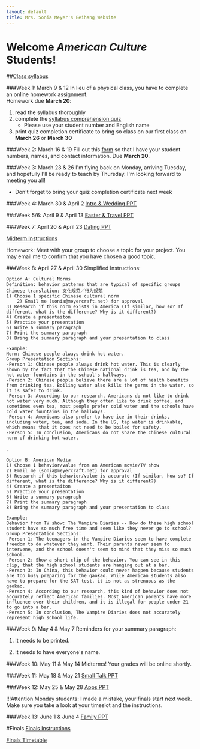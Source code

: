```yaml
---
layout: default
title: Mrs. Sonia Meyer's Beihang Website
---
```

# Welcome *American Culture* Students!

##[Class syllabus](http://sonia-beihang-website-resources.s3.amazonaws.com/Graduate%20Culture%20Spring%202015%20Syllabus.pdf)

###Week 1: March 9 & 12
In lieu of a physical class, you have to complete an online homework assignment.		
Homework due **March 20**:

1. read the syllabus thoroughly	
2. complete the [syllabus comprehension quiz](https://www.proprofs.com/quiz-school/story.php?title=american-culture-syllabus-comprehension-quiz)
	* Please use your student number and English name
3. print quiz completion certificate to bring so class on our first class on **March 26** or **March 30**

###Week 2: March 16 & 19
Fill out this [form](http://sonia.meyercraft.net/form/form.html) so that I have your student numbers, names, and contact information. Due **March 20**.

###Week 3: March 23 & 26
I'm flying back on Monday, arriving Tuesday, and hopefully I'll be ready to teach by Thursday. I'm looking forward to meeting you all!	
- Don't forget to bring your quiz completion certificate next week

###Week 4: March 30 & April 2
[Intro & Wedding PPT](http://sonia-beihang-website-resources.s3.amazonaws.com/W4-Intro-Wedding.pdf)

###Week 5/6: April 9 & April 13
[Easter & Travel PPT](http://sonia-beihang-website-resources.s3.amazonaws.com/W5-OE-easter-travel.pdf)

###Week 7: April 20 & April 23
[Dating PPT](http://sonia-beihang-website-resources.s3.amazonaws.com/W7-Dating.pdf)

[Midterm Instructions](http://sonia-beihang-website-resources.s3.amazonaws.com/Midterm%20Project.pdf)

Homework: Meet with your group to choose a topic for your project. You may email me to confirm that you have chosen a good topic.

###Week 8: April 27 & April 30
Simplified Instructions:

	Option A: Cultural Norms
	Definition: behavior patterns that are typical of specific groups
	Chinese translation: 文化规范／行为规范
	1) Choose 1 specific Chinese cultural norm
		2) Email me (sonia@meyercraft.net) for approval
	3) Research if this norm exists in America (If similar, how so? If different, what is the difference? Why is it different?)
	4) Create a presentaiton
	5) Practice your presentation
	6) Write a summary paragraph
	7) Print the summary paragraph
	8) Bring the summary paragraph and your presentation to class
	
	Example:
	Norm: Chinese people always drink hot water.
	Group Presentation Sections:
	-Person 1: Chinese people always drink hot water. This is clearly shown by the fact that the Chinese national drink is tea, and by the hot water fountains in the school's hallways.
	-Person 2: Chinese people believe there are a lot of health benefits from drinking tea. Boiling water also kills the germs in the water, so it is safer to drink.
	-Person 3: According to our research, Americans do not like to drink hot water very much. Although they often like to drink coffee, and sometimes even tea, most people prefer cold water and the schools have cold water fountains in the hallways.
	-Person 4: Americans also prefer to have ice in their drinks, including water, tea, and soda. In the US, tap water is drinkable, which means that it does not need to be boiled for safety. 
	-Person 5: In conclusion, Americans do not share the Chinese cultural norm of drinking hot water.
	
	
.
	
	Option B: American Media
	1) Choose 1 behavior/value from an American movie/TV show
	2) Email me (sonia@meyercraft.net) for approval
	3) Research if this behavior/value is accurate (If similar, how so? If different, what is the difference? Why is it different?)
	4) Create a presentaiton
	5) Practice your presentation
	6) Write a summary paragraph
	7) Print the summary paragraph
	8) Bring the summary paragraph and your presentation to class
	
	Example:
	Behavior from TV show: The Vampire Diaries -- How do these high school student have so much free time and seem like they never go to school?
	Group Presentation Sections:
	-Person 1: The teenagers in the Vampire Diaries seem to have complete freedom to do whatever they want. Their parents never seem to intervene, and the school doesn't seem to mind that they miss so much school.
	-Person 2: Show a short clip of the behavior. You can see in this clip, that the high school students are hanging out at a bar. 
	-Person 3: In China, this behavior could never happen because students are too busy preparing for the gaokao. While American students also have to prepare for the SAT test, it is not as strenuous as the gaokao. 
	-Person 4: According to our research, this kind of behavior does not accurately reflect American families. Most American parents have more influence over their children, and it is illegal for people under 21 to go into a bar.  
	-Person 5: In conclusion, The Vampire Diaries does not accurately represent high school life.
	
###Week 9: May 4 & May 7
Reminders for your summary paragraph:

1) It needs to be printed.

2) It needs to have everyone's name.


###Week 10: May 11 & May 14
Midterms! Your grades will be online shortly. 

###Week 11: May 18 & May 21
[Small Talk PPT](http://sonia-beihang-website-resources.s3.amazonaws.com/W11%20Small%20Talk%20GC.pdf)

###Week 12: May 25 & May 28
[Apps PPT](http://sonia-beihang-website-resources.s3.amazonaws.com/W12-Apps.pdf)

!!!Attention Monday students: I made a mistake, your finals start next week. Make sure you take a look at your timeslot and the instructions. 

###Week 13: June 1 & June 4
[Family PPT](http://sonia-beihang-website-resources.s3.amazonaws.com/W13-Family.pdf)


#Finals
[Finals Instructions](http://sonia-beihang-website-resources.s3.amazonaws.com/Final%20Instructions.pdf)

[Finals Timetable](http://sonia-beihang-website-resources.s3.amazonaws.com/Finals%20Timetable.pdf)
